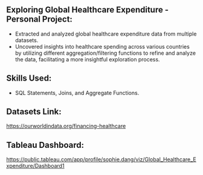 ## Exploring Global Healthcare Expenditure - Personal Project:
- Extracted and analyzed global healthcare expenditure data from multiple datasets.
- Uncovered insights into healthcare spending across various countries by utilizing different aggregation/filtering functions to refine and analyze the data, facilitating a more insightful exploration process.

## Skills Used:
- SQL Statements, Joins, and Aggregate Functions.

## Datasets Link:
https://ourworldindata.org/financing-healthcare

## Tableau Dashboard:
https://public.tableau.com/app/profile/sophie.dang/viz/Global_Healthcare_Expenditure/Dashboard1
